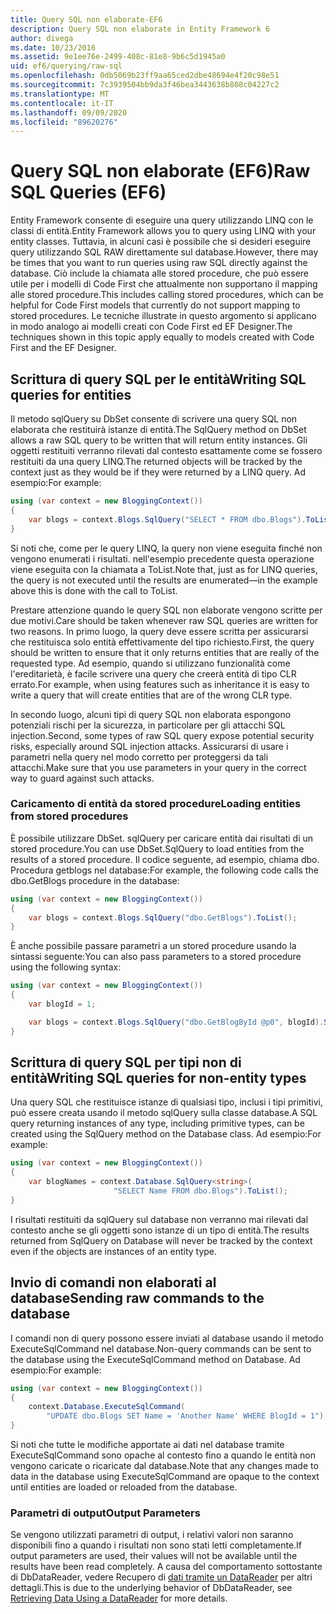 ```yaml
---
title: Query SQL non elaborate-EF6
description: Query SQL non elaborate in Entity Framework 6
author: divega
ms.date: 10/23/2016
ms.assetid: 9e1ee76e-2499-408c-81e8-9b6c5d1945a0
uid: ef6/querying/raw-sql
ms.openlocfilehash: 0db5069b23ff9aa65ced2dbe48694e4f20c98e51
ms.sourcegitcommit: 7c3939504bb9da3f46bea3443638b808c04227c2
ms.translationtype: MT
ms.contentlocale: it-IT
ms.lasthandoff: 09/09/2020
ms.locfileid: "89620276"
---
```

# <a name="raw-sql-queries-ef6"></a><span data-ttu-id="4a261-103">Query SQL non elaborate (EF6)</span><span class="sxs-lookup"><span data-stu-id="4a261-103">Raw SQL Queries (EF6)</span></span>

<span data-ttu-id="4a261-104">Entity Framework consente di eseguire una query utilizzando LINQ con le classi di entità.</span><span class="sxs-lookup"><span data-stu-id="4a261-104">Entity Framework allows you to query using LINQ with your entity classes.</span></span> <span data-ttu-id="4a261-105">Tuttavia, in alcuni casi è possibile che si desideri eseguire query utilizzando SQL RAW direttamente sul database.</span><span class="sxs-lookup"><span data-stu-id="4a261-105">However, there may be times that you want to run queries using raw SQL directly against the database.</span></span> <span data-ttu-id="4a261-106">Ciò include la chiamata alle stored procedure, che può essere utile per i modelli di Code First che attualmente non supportano il mapping alle stored procedure.</span><span class="sxs-lookup"><span data-stu-id="4a261-106">This includes calling stored procedures, which can be helpful for Code First models that currently do not support mapping to stored procedures.</span></span> <span data-ttu-id="4a261-107">Le tecniche illustrate in questo argomento si applicano in modo analogo ai modelli creati con Code First ed EF Designer.</span><span class="sxs-lookup"><span data-stu-id="4a261-107">The techniques shown in this topic apply equally to models created with Code First and the EF Designer.</span></span>  

## <a name="writing-sql-queries-for-entities"></a><span data-ttu-id="4a261-108">Scrittura di query SQL per le entità</span><span class="sxs-lookup"><span data-stu-id="4a261-108">Writing SQL queries for entities</span></span>  

<span data-ttu-id="4a261-109">Il metodo sqlQuery su DbSet consente di scrivere una query SQL non elaborata che restituirà istanze di entità.</span><span class="sxs-lookup"><span data-stu-id="4a261-109">The SqlQuery method on DbSet allows a raw SQL query to be written that will return entity instances.</span></span> <span data-ttu-id="4a261-110">Gli oggetti restituiti verranno rilevati dal contesto esattamente come se fossero restituiti da una query LINQ.</span><span class="sxs-lookup"><span data-stu-id="4a261-110">The returned objects will be tracked by the context just as they would be if they were returned by a LINQ query.</span></span> <span data-ttu-id="4a261-111">Ad esempio:</span><span class="sxs-lookup"><span data-stu-id="4a261-111">For example:</span></span>  

``` csharp  
using (var context = new BloggingContext())
{
    var blogs = context.Blogs.SqlQuery("SELECT * FROM dbo.Blogs").ToList();
}
```  

<span data-ttu-id="4a261-112">Si noti che, come per le query LINQ, la query non viene eseguita finché non vengono enumerati i risultati. nell'esempio precedente questa operazione viene eseguita con la chiamata a ToList.</span><span class="sxs-lookup"><span data-stu-id="4a261-112">Note that, just as for LINQ queries, the query is not executed until the results are enumerated—in the example above this is done with the call to ToList.</span></span>  

<span data-ttu-id="4a261-113">Prestare attenzione quando le query SQL non elaborate vengono scritte per due motivi.</span><span class="sxs-lookup"><span data-stu-id="4a261-113">Care should be taken whenever raw SQL queries are written for two reasons.</span></span> <span data-ttu-id="4a261-114">In primo luogo, la query deve essere scritta per assicurarsi che restituisca solo entità effettivamente del tipo richiesto.</span><span class="sxs-lookup"><span data-stu-id="4a261-114">First, the query should be written to ensure that it only returns entities that are really of the requested type.</span></span> <span data-ttu-id="4a261-115">Ad esempio, quando si utilizzano funzionalità come l'ereditarietà, è facile scrivere una query che creerà entità di tipo CLR errato.</span><span class="sxs-lookup"><span data-stu-id="4a261-115">For example, when using features such as inheritance it is easy to write a query that will create entities that are of the wrong CLR type.</span></span>  

<span data-ttu-id="4a261-116">In secondo luogo, alcuni tipi di query SQL non elaborata espongono potenziali rischi per la sicurezza, in particolare per gli attacchi SQL injection.</span><span class="sxs-lookup"><span data-stu-id="4a261-116">Second, some types of raw SQL query expose potential security risks, especially around SQL injection attacks.</span></span> <span data-ttu-id="4a261-117">Assicurarsi di usare i parametri nella query nel modo corretto per proteggersi da tali attacchi.</span><span class="sxs-lookup"><span data-stu-id="4a261-117">Make sure that you use parameters in your query in the correct way to guard against such attacks.</span></span>  

### <a name="loading-entities-from-stored-procedures"></a><span data-ttu-id="4a261-118">Caricamento di entità da stored procedure</span><span class="sxs-lookup"><span data-stu-id="4a261-118">Loading entities from stored procedures</span></span>  

<span data-ttu-id="4a261-119">È possibile utilizzare DbSet. sqlQuery per caricare entità dai risultati di un stored procedure.</span><span class="sxs-lookup"><span data-stu-id="4a261-119">You can use DbSet.SqlQuery to load entities from the results of a stored procedure.</span></span> <span data-ttu-id="4a261-120">Il codice seguente, ad esempio, chiama dbo. Procedura getblogs nel database:</span><span class="sxs-lookup"><span data-stu-id="4a261-120">For example, the following code calls the dbo.GetBlogs procedure in the database:</span></span>  

``` csharp
using (var context = new BloggingContext())
{
    var blogs = context.Blogs.SqlQuery("dbo.GetBlogs").ToList();
}
```  

<span data-ttu-id="4a261-121">È anche possibile passare parametri a un stored procedure usando la sintassi seguente:</span><span class="sxs-lookup"><span data-stu-id="4a261-121">You can also pass parameters to a stored procedure using the following syntax:</span></span>  

``` csharp
using (var context = new BloggingContext())
{
    var blogId = 1;

    var blogs = context.Blogs.SqlQuery("dbo.GetBlogById @p0", blogId).Single();
}
```  

## <a name="writing-sql-queries-for-non-entity-types"></a><span data-ttu-id="4a261-122">Scrittura di query SQL per tipi non di entità</span><span class="sxs-lookup"><span data-stu-id="4a261-122">Writing SQL queries for non-entity types</span></span>  

<span data-ttu-id="4a261-123">Una query SQL che restituisce istanze di qualsiasi tipo, inclusi i tipi primitivi, può essere creata usando il metodo sqlQuery sulla classe database.</span><span class="sxs-lookup"><span data-stu-id="4a261-123">A SQL query returning instances of any type, including primitive types, can be created using the SqlQuery method on the Database class.</span></span> <span data-ttu-id="4a261-124">Ad esempio:</span><span class="sxs-lookup"><span data-stu-id="4a261-124">For example:</span></span>  

``` csharp
using (var context = new BloggingContext())
{
    var blogNames = context.Database.SqlQuery<string>(
                       "SELECT Name FROM dbo.Blogs").ToList();
}
```  

<span data-ttu-id="4a261-125">I risultati restituiti da sqlQuery sul database non verranno mai rilevati dal contesto anche se gli oggetti sono istanze di un tipo di entità.</span><span class="sxs-lookup"><span data-stu-id="4a261-125">The results returned from SqlQuery on Database will never be tracked by the context even if the objects are instances of an entity type.</span></span>  

## <a name="sending-raw-commands-to-the-database"></a><span data-ttu-id="4a261-126">Invio di comandi non elaborati al database</span><span class="sxs-lookup"><span data-stu-id="4a261-126">Sending raw commands to the database</span></span>  

<span data-ttu-id="4a261-127">I comandi non di query possono essere inviati al database usando il metodo ExecuteSqlCommand nel database.</span><span class="sxs-lookup"><span data-stu-id="4a261-127">Non-query commands can be sent to the database using the ExecuteSqlCommand method on Database.</span></span> <span data-ttu-id="4a261-128">Ad esempio:</span><span class="sxs-lookup"><span data-stu-id="4a261-128">For example:</span></span>  

``` csharp
using (var context = new BloggingContext())
{
    context.Database.ExecuteSqlCommand(
        "UPDATE dbo.Blogs SET Name = 'Another Name' WHERE BlogId = 1");
}
```  

<span data-ttu-id="4a261-129">Si noti che tutte le modifiche apportate ai dati nel database tramite ExecuteSqlCommand sono opache al contesto fino a quando le entità non vengono caricate o ricaricate dal database.</span><span class="sxs-lookup"><span data-stu-id="4a261-129">Note that any changes made to data in the database using ExecuteSqlCommand are opaque to the context until entities are loaded or reloaded from the database.</span></span>  

### <a name="output-parameters"></a><span data-ttu-id="4a261-130">Parametri di output</span><span class="sxs-lookup"><span data-stu-id="4a261-130">Output Parameters</span></span>  

<span data-ttu-id="4a261-131">Se vengono utilizzati parametri di output, i relativi valori non saranno disponibili fino a quando i risultati non sono stati letti completamente.</span><span class="sxs-lookup"><span data-stu-id="4a261-131">If output parameters are used, their values will not be available until the results have been read completely.</span></span> <span data-ttu-id="4a261-132">A causa del comportamento sottostante di DbDataReader, vedere Recupero di [dati tramite un DataReader](https://go.microsoft.com/fwlink/?LinkID=398589) per altri dettagli.</span><span class="sxs-lookup"><span data-stu-id="4a261-132">This is due to the underlying behavior of DbDataReader, see [Retrieving Data Using a DataReader](https://go.microsoft.com/fwlink/?LinkID=398589) for more details.</span></span>  
